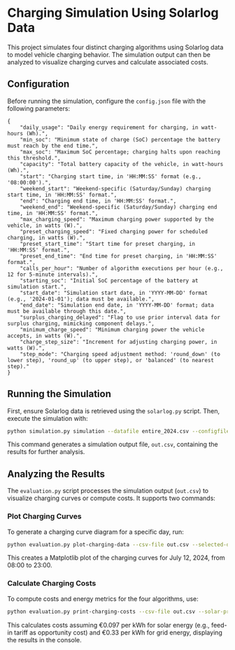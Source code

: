 # Charging Simulation Using Solarlog Data

This project simulates four distinct charging algorithms using Solarlog data to model vehicle charging behavior. The simulation output can then be analyzed to visualize charging curves and calculate associated costs.

## Configuration

Before running the simulation, configure the `config.json` file with the following parameters:

```
{
    "daily_usage": "Daily energy requirement for charging, in watt-hours (Wh).",
    "min_soc": "Minimum state of charge (SoC) percentage the battery must reach by the end time.",
    "max_soc": "Maximum SoC percentage; charging halts upon reaching this threshold.",
    "capacity": "Total battery capacity of the vehicle, in watt-hours (Wh).",
    "start": "Charging start time, in 'HH:MM:SS' format (e.g., '08:00:00').",
    "weekend_start": "Weekend-specific (Saturday/Sunday) charging start time, in 'HH:MM:SS' format.",
    "end": "Charging end time, in 'HH:MM:SS' format.",
    "weekend_end": "Weekend-specific (Saturday/Sunday) charging end time, in 'HH:MM:SS' format.",
    "max_charging_speed": "Maximum charging power supported by the vehicle, in watts (W).",
    "preset_charging_speed": "Fixed charging power for scheduled charging, in watts (W).",
    "preset_start_time": "Start time for preset charging, in 'HH:MM:SS' format.",
    "preset_end_time": "End time for preset charging, in 'HH:MM:SS' format.",
    "calls_per_hour": "Number of algorithm executions per hour (e.g., 12 for 5-minute intervals).",
    "starting_soc": "Initial SoC percentage of the battery at simulation start.",
    "start_date": "Simulation start date, in 'YYYY-MM-DD' format (e.g., '2024-01-01'); data must be available.",
    "end_date": "Simulation end date, in 'YYYY-MM-DD' format; data must be available through this date.",
    "surplus_charging_delayed": "Flag to use prior interval data for surplus charging, mimicking component delays.",
    "minimum_charge_speed": "Minimum charging power the vehicle accepts, in watts (W).",
    "charge_step_size": "Increment for adjusting charging power, in watts (W).",
    "step_mode": "Charging speed adjustment method: 'round_down' (to lower step), 'round_up' (to upper step), or 'balanced' (to nearest step)."
}
```

## Running the Simulation

First, ensure Solarlog data is retrieved using the `solarlog.py` script. Then, execute the simulation with:

```bash
python simulation.py simulation --datafile entire_2024.csv --configfile config.json --out out.csv
```

This command generates a simulation output file, `out.csv`, containing the results for further analysis.

## Analyzing the Results

The `evaluation.py` script processes the simulation output (`out.csv`) to visualize charging curves or compute costs. It supports two commands:

### Plot Charging Curves

To generate a charging curve diagram for a specific day, run:

```bash
python evaluation.py plot-charging-data --csv-file out.csv --selected-date 2024-07-12 --start-time 08:00 --end-time 23:00
```

This creates a Matplotlib plot of the charging curves for July 12, 2024, from 08:00 to 23:00.

### Calculate Charging Costs

To compute costs and energy metrics for the four algorithms, use:

```bash
python evaluation.py print-charging-costs --csv-file out.csv --solar-price 0.097 --grid-price 0.33
```

This calculates costs assuming €0.097 per kWh for solar energy (e.g., feed-in tariff as opportunity cost) and €0.33 per kWh for grid energy, displaying the results in the console.
